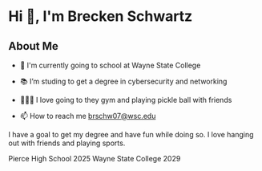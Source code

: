 # Hi 👋, I'm Brecken Schwartz
## About Me

- 🏦 I'm currently going to school at Wayne State College

- 📚 I’m studing to get a degree in cybersecurity and networking


- 👨🏻‍💻 I love going to they gym and playing pickle ball with friends


- 📫 How to reach me brschw07@wsc.edu



I have a goal to get my degree and have fun while doing so. I love hanging out with friends and playing sports. 

Pierce High School 2025
Wayne State College 2029
